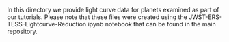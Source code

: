 In this directory we provide light curve data for planets examined as part of our tutorials. 
Please note that these files were created using the JWST-ERS-TESS-Lightcurve-Reduction.ipynb notebook that can be found in the main repository.
